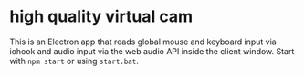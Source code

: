# high quality virtual cam

This is an Electron app that reads global mouse and keyboard input via iohook and audio input via the web audio API inside the client window. Start with `npm start` or using `start.bat`.
